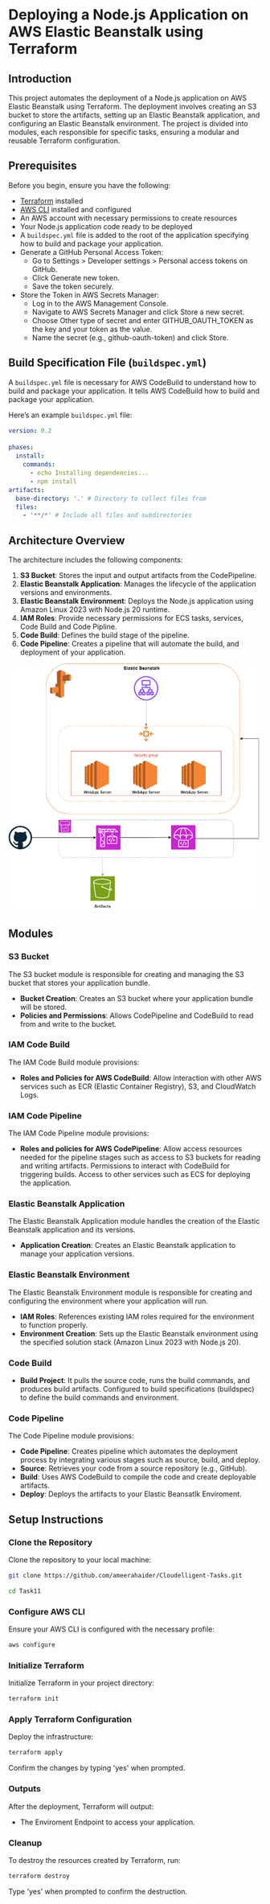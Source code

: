 # Deploying a Node.js Application on AWS Elastic Beanstalk using Terraform

## Introduction

This project automates the deployment of a Node.js application on AWS Elastic Beanstalk using Terraform. The deployment involves creating an S3 bucket to store the artifacts, setting up an Elastic Beanstalk application, and configuring an Elastic Beanstalk environment. The project is divided into modules, each responsible for specific tasks, ensuring a modular and reusable Terraform configuration.

## Prerequisites

Before you begin, ensure you have the following:

- [Terraform](https://www.terraform.io/downloads.html) installed
- [AWS CLI](https://aws.amazon.com/cli/) installed and configured
- An AWS account with necessary permissions to create resources
- Your Node.js application code ready to be deployed
- A `buildspec.yml` file is added to the root of the application specifying how to build and package your application. 
- Generate a GitHub Personal Access Token:
  - Go to Settings > Developer settings > Personal access tokens on GitHub.
  - Click Generate new token.
  - Save the token securely.
- Store the Token in AWS Secrets Manager:
  - Log in to the AWS Management Console.
  - Navigate to AWS Secrets Manager and click Store a new secret.
  - Choose Other type of secret and enter GITHUB_OAUTH_TOKEN as the key and your token as the value.
  - Name the secret (e.g., github-oauth-token) and click Store.

## Build Specification File (`buildspec.yml`)

A `buildspec.yml` file is necessary for AWS CodeBuild to understand how to build and package your application. It tells AWS CodeBuild how to build and package your application.

Here’s an example `buildspec.yml` file:

```yaml
version: 0.2

phases:
  install:
    commands:
      - echo Installing dependencies...
      - npm install
artifacts:
  base-directory: '.' # Directory to collect files from
  files:
    - '**/*' # Include all files and subdirectories
```

## Architecture Overview

The architecture includes the following components:

1. **S3 Bucket**: Stores the input and output artifacts from the CodePipeline.
2. **Elastic Beanstalk Application**: Manages the lifecycle of the application versions and environments.
3. **Elastic Beanstalk Environment**: Deploys the Node.js application using Amazon Linux 2023 with Node.js 20 runtime.
4. **IAM Roles**: Provide necessary permissions for ECS tasks, services, Code Build and Code Pipline.
5. **Code Build**: Defines the build stage of the pipeline.
6. **Code Pipeline**: Creates a pipeline that will automate the build, and deployment of your application.

![alt text](architectureDiagram.png)

## Modules

### S3 Bucket
The S3 bucket module is responsible for creating and managing the S3 bucket that stores your application bundle.

- **Bucket Creation**: Creates an S3 bucket where your application bundle will be stored.
- **Policies and Permissions**: Allows CodePipeline and CodeBuild to read from and write to the bucket.


### IAM Code Build

The IAM Code Build module provisions:

- **Roles and Policies for AWS CodeBuild**: Allow interaction with other AWS services such as ECR (Elastic Container Registry), S3, and CloudWatch Logs.
  
### IAM Code Pipeline

The IAM Code Pipeline module provisions:

- **Roles and policies for AWS CodePipeline**: Allow access resources needed for the pipeline stages such as access to S3 buckets for reading and writing artifacts. Permissions to interact with CodeBuild for triggering builds. Access to other services such as ECS for deploying the application.
  
### Elastic Beanstalk Application

The Elastic Beanstalk Application module handles the creation of the Elastic Beanstalk application and its versions.

- **Application Creation**: Creates an Elastic Beanstalk application to manage your application versions.

### Elastic Beanstalk Environment

The Elastic Beanstalk Environment module is responsible for creating and configuring the environment where your application will run.

- **IAM Roles**: References existing IAM roles required for the environment to function properly.
- **Environment Creation**: Sets up the Elastic Beanstalk environment using the specified solution stack (Amazon Linux 2023 with Node.js 20).

### Code Build

- **Build Project**: It pulls the source code, runs the build commands, and produces build artifacts. Configured to build specifications (buildspec) to define the build commands and environment.
  
### Code Pipeline

The Code Pipeline module provisions:

- **Code Pipeline**: Creates pipeline which automates the deployment process by integrating various stages such as source, build, and deploy.
- **Source**: Retrieves your code from a source repository (e.g., GitHub).
- **Build**: Uses AWS CodeBuild to compile the code and create deployable artifacts.
- **Deploy**: Deploys the artifacts to your Elastic Beansatlk Enviroment.

## Setup Instructions

### Clone the Repository

Clone the repository to your local machine:

```sh
git clone https://github.com/ameerahaider/Cloudelligent-Tasks.git
```

```sh
cd Task11
```

### Configure AWS CLI

Ensure your AWS CLI is configured with the necessary profile:

```sh
aws configure
```

### Initialize Terraform

Initialize Terraform in your project directory:

```sh
terraform init
```

### Apply Terraform Configuration

Deploy the infrastructure:

```sh
terraform apply
```

Confirm the changes by typing 'yes' when prompted.

### Outputs
After the deployment, Terraform will output:
- The Enviroment Endpoint to access your application.

### Cleanup

To destroy the resources created by Terraform, run:

```sh
terraform destroy
```

Type 'yes' when prompted to confirm the destruction.